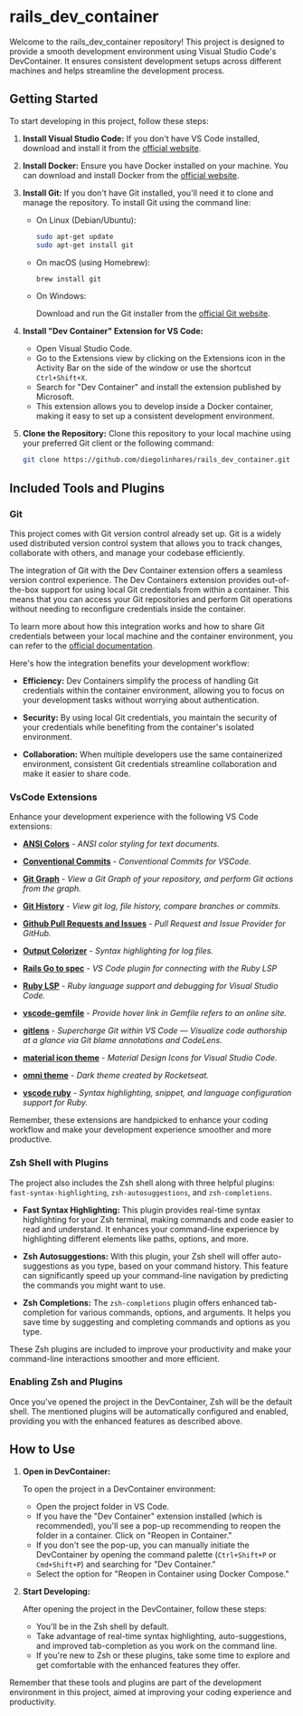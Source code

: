 # rails_dev_container

Welcome to the rails_dev_container repository! This project is designed to provide a smooth development environment using Visual Studio Code's DevContainer. It ensures consistent development setups across different machines and helps streamline the development process.

## Getting Started

To start developing in this project, follow these steps:

1. **Install Visual Studio Code:** If you don't have VS Code installed, download and install it from the [official website](https://code.visualstudio.com/).

2. **Install Docker:** Ensure you have Docker installed on your machine. You can download and install Docker from the [official website](https://www.docker.com/get-started).

3. **Install Git:** If you don't have Git installed, you'll need it to clone and manage the repository. To install Git using the command line:

   - On Linux (Debian/Ubuntu):

     ```sh
     sudo apt-get update
     sudo apt-get install git
     ```

   - On macOS (using Homebrew):

     ```sh
     brew install git
     ```

   - On Windows:

     Download and run the Git installer from the [official Git website](https://git-scm.com/downloads).

4. **Install "Dev Container" Extension for VS Code:**

   - Open Visual Studio Code.
   - Go to the Extensions view by clicking on the Extensions icon in the Activity Bar on the side of the window or use the shortcut `Ctrl+Shift+X`.
   - Search for "Dev Container" and install the extension published by Microsoft.
   - This extension allows you to develop inside a Docker container, making it easy to set up a consistent development environment.

5. **Clone the Repository:** Clone this repository to your local machine using your preferred Git client or the following command:

   ```sh
   git clone https://github.com/diegolinhares/rails_dev_container.git
   ```

## Included Tools and Plugins

### Git

This project comes with Git version control already set up. Git is a widely used distributed version control system that allows you to track changes, collaborate with others, and manage your codebase efficiently.

The integration of Git with the Dev Container extension offers a seamless version control experience. The Dev Containers extension provides out-of-the-box support for using local Git credentials from within a container. This means that you can access your Git repositories and perform Git operations without needing to reconfigure credentials inside the container.

To learn more about how this integration works and how to share Git credentials between your local machine and the container environment, you can refer to the [official documentation](https://code.visualstudio.com/remote/advancedcontainers/sharing-git-credentials).

Here's how the integration benefits your development workflow:

- **Efficiency:** Dev Containers simplify the process of handling Git credentials within the container environment, allowing you to focus on your development tasks without worrying about authentication.

- **Security:** By using local Git credentials, you maintain the security of your credentials while benefiting from the container's isolated environment.

- **Collaboration:** When multiple developers use the same containerized environment, consistent Git credentials streamline collaboration and make it easier to share code.

### VsCode Extensions

Enhance your development experience with the following VS Code extensions:

- **[ANSI Colors](https://marketplace.visualstudio.com/items?itemName=iliazeus.vscode-ansi)** - _ANSI color styling for text documents._

- **[Conventional Commits](https://marketplace.visualstudio.com/items?itemName=vivaxy.vscode-conventional-commits)** - _Conventional Commits for VSCode._

- **[Git Graph](https://marketplace.visualstudio.com/items?itemName=mhutchie.git-graph)** - _View a Git Graph of your repository, and perform Git actions from the graph._

- **[Git History](https://marketplace.visualstudio.com/items?itemName=donjayamanne.githistory)** - _View git log, file history, compare branches or commits._

- **[Github Pull Requests and Issues](https://marketplace.visualstudio.com/items?itemName=GitHub.vscode-pull-request-github)** - _Pull Request and Issue Provider for GitHub._

- **[Output Colorizer](https://marketplace.visualstudio.com/items?itemName=IBM.output-colorizer)** - _Syntax highlighting for log files._

- **[Rails Go to spec](https://marketplace.visualstudio.com/items?itemName=sporto.rails-go-to-spec)** - _VS Code plugin for connecting with the Ruby LSP_

- **[Ruby LSP](https://marketplace.visualstudio.com/items?itemName=Shopify.ruby-lsp)** - _Ruby language support and debugging for Visual Studio Code._

- **[vscode-gemfile](https://marketplace.visualstudio.com/items?itemName=bung87.vscode-gemfile)** - _Provide hover link in Gemfile refers to an online site._

- **[gitlens](https://marketplace.visualstudio.com/items?itemName=eamodio.gitlens)** - _Supercharge Git within VS Code — Visualize code authorship at a glance via Git blame annotations and CodeLens._

- **[material icon theme](https://marketplace.visualstudio.com/items?itemName=PKief.material-icon-theme)** - _Material Design Icons for Visual Studio Code._

- **[omni theme](https://marketplace.visualstudio.com/items?itemName=rocketseat.theme-omni)** - _Dark theme created by Rocketseat._

- **[vscode ruby](https://marketplace.visualstudio.com/items?itemName=wingrunr21.vscode-ruby)** - _Syntax highlighting, snippet, and language configuration support for Ruby._

Remember, these extensions are handpicked to enhance your coding workflow and make your development experience smoother and more productive.

### Zsh Shell with Plugins

The project also includes the Zsh shell along with three helpful plugins: `fast-syntax-highlighting`, `zsh-autosuggestions`, and `zsh-completions`.

- **Fast Syntax Highlighting:** This plugin provides real-time syntax highlighting for your Zsh terminal, making commands and code easier to read and understand. It enhances your command-line experience by highlighting different elements like paths, options, and more.

- **Zsh Autosuggestions:** With this plugin, your Zsh shell will offer auto-suggestions as you type, based on your command history. This feature can significantly speed up your command-line navigation by predicting the commands you might want to use.

- **Zsh Completions:** The `zsh-completions` plugin offers enhanced tab-completion for various commands, options, and arguments. It helps you save time by suggesting and completing commands and options as you type.

These Zsh plugins are included to improve your productivity and make your command-line interactions smoother and more efficient.

### Enabling Zsh and Plugins

Once you've opened the project in the DevContainer, Zsh will be the default shell. The mentioned plugins will be automatically configured and enabled, providing you with the enhanced features as described above.

## How to Use

1. **Open in DevContainer:**

   To open the project in a DevContainer environment:

   - Open the project folder in VS Code.
   - If you have the "Dev Container" extension installed (which is recommended), you'll see a pop-up recommending to reopen the folder in a container. Click on "Reopen in Container."
   - If you don't see the pop-up, you can manually initiate the DevContainer by opening the command palette (`Ctrl+Shift+P` or `Cmd+Shift+P`) and searching for "Dev Container."
   - Select the option for "Reopen in Container using Docker Compose."

2. **Start Developing:**

   After opening the project in the DevContainer, follow these steps:

   - You'll be in the Zsh shell by default.
   - Take advantage of real-time syntax highlighting, auto-suggestions, and improved tab-completion as you work on the command line.
   - If you're new to Zsh or these plugins, take some time to explore and get comfortable with the enhanced features they offer.

Remember that these tools and plugins are part of the development environment in this project, aimed at improving your coding experience and productivity.
